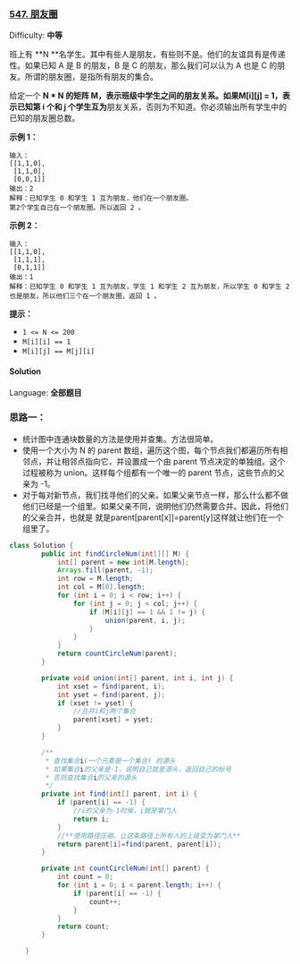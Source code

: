 ### [547\. 朋友圈](https://leetcode-cn.com/problems/friend-circles/)

Difficulty: **中等**

班上有 **N **名学生。其中有些人是朋友，有些则不是。他们的友谊具有是传递性。如果已知 A 是 B 的朋友，B 是 C 的朋友，那么我们可以认为 A 也是 C 的朋友。所谓的朋友圈，是指所有朋友的集合。

给定一个 **N * N **的矩阵 **M**，表示班级中学生之间的朋友关系。如果M[i][j] = 1，表示已知第 i 个和 j 个学生**互为**朋友关系，否则为不知道。你必须输出所有学生中的已知的朋友圈总数。

**示例 1：**

```
输入：
[[1,1,0],
 [1,1,0],
 [0,0,1]]
输出：2 
解释：已知学生 0 和学生 1 互为朋友，他们在一个朋友圈。
第2个学生自己在一个朋友圈。所以返回 2 。
```

**示例 2：**

```
输入：
[[1,1,0],
 [1,1,1],
 [0,1,1]]
输出：1
解释：已知学生 0 和学生 1 互为朋友，学生 1 和学生 2 互为朋友，所以学生 0 和学生 2 也是朋友，所以他们三个在一个朋友圈，返回 1 。
```

**提示：**

* `1 <= N <= 200`
* `M[i][i] == 1`
* `M[i][j] == M[j][i]`

#### Solution

Language: **全部题目**

### 思路一：

* 统计图中连通块数量的方法是使用并查集。方法很简单。
* 使用一个大小为 N 的 parent 数组，遍历这个图，每个节点我们都遍历所有相邻点，并让相邻点指向它，并设置成一个由 parent 节点决定的单独组。这个过程被称为 union。这样每个组都有一个唯一的 parent 节点，这些节点的父亲为 -1。
* 对于每对新节点，我们找寻他们的父亲。如果父亲节点一样，那么什么都不做他们已经是一个组里。如果父亲不同，说明他们仍然需要合并。因此，将他们的父亲合并，也就是 就是parent[parent[x]]=parent[y]这样就让他们在一个组里了。

```java
class Solution {
        public int findCircleNum(int[][] M) {
            int[] parent = new int[M.length];
            Arrays.fill(parent, -1);
            int row = M.length;
            int col = M[0].length;
            for (int i = 0; i < row; i++) {
                for (int j = 0; j < col; j++) {
                    if (M[i][j] == 1 && 1 != j) {
                        union(parent, i, j);
                    }
                }
            }
            return countCircleNum(parent);
        }

        private void union(int[] parent, int i, int j) {
            int xset = find(parent, i);
            int yset = find(parent, j);
            if (xset != yset) {
                //合并i和j两个集合
                parent[xset] = yset;
            }
        }

        /**
         * 查找集合i(一个元素是一个集合) 的源头
         * 如果集合i的父亲是-1，说明自己就是源头，返回自己的标号
         * 否则查找集合i的父亲的源头
         */
        private int find(int[] parent, int i) {
            if (parent[i] == -1) {
                //i的父亲为-1时候，i就是掌门人
                return i;
            }
            //**使用路径压缩，让这条路径上所有人的上级变为掌门人**
            return parent[i]=find(parent, parent[i]);
        }

        private int countCircleNum(int[] parent) {
            int count = 0;
            for (int i = 0; i < parent.length; i++) {
                if (parent[i] == -1) {
                    count++;
                }
            }
            return count;
        }

    }
```
